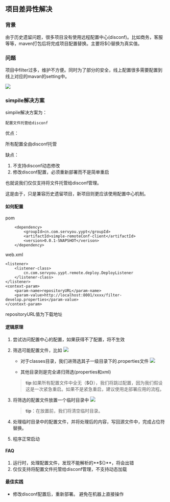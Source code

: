 ## 项目差异性解决

### 背景 ###

由于历史遗留问题，很多项目没有使用远程配置中心(disconf)。比如商务，客服等等，maven打包后将完成项目配置替换。主要将${}替换为真实值。

### 问题 ###

项目中filter过多，维护不方便。同时为了部分的安全，线上配置很多需要配置到线上对应的mavan的setting中。

![](http://10.209.130.126:8001/statics/servyou/img/1.png)

### simpile解决方案 ###

simpile解决方案为：
	
	配置文件托管给disconf

优点：

所有配置全由disconf托管

缺点：

1. 不支持disconf动态修改
2. 修改disconf配置，必须重新部署而不是简单重启

也就说我们仅仅支持将文件托管给disconf管理。

这是由于，只是兼容历史遗留项目，新项目则更应该使用配置中心机制。


#### 如何配置 ####

pom

        <dependency>
		    <groupId>cn.com.servyou.yypt</groupId>
		    <artifactId>simple-remoteConf-client</artifactId>
			<version>0.0.1-SNAPSHOT</verison>
        </dependency>


web.xml 

	<listener>
        <listener-class>
            cn.com.servyou.yypt.remote.deploy.DeployListener
        </listener-class>
    </listener>
    <context-param>
        <param-name>repositoryURL</param-name>
        <param-value>http://localhost:8001/xxxx/filter-develop.properties</param-value>
    </context-param>

repositoryURL值为下载地址


#### 逻辑原理

1. 尝试访问配置中心的配置，如果获得不了配置，将不生效
2. 筛选可能配置文件，比如
	![](http://10.209.130.126:8001/statics/servyou/img/2.png)

	- 对于classes目录，我们进筛选其子一级目录下的.properties文件
		![](http://10.209.130.126:8001/statics/servyou/img/3.png)

	- 其他目录则是完全递归筛选(properties和xml)

    > **tip**:如果所有配置文件中全无（**${}**），我们将跳过配置，因为我们假设这是一次紧急重启。如果不是紧急重启，建议使用走部署应用的流程。
		
3. 将筛选的配置文件放置一个临时目录中
	![](http://10.209.130.126:8001/statics/servyou/img/4.png)
    > **tip**：在放置前，我们将清空临时目录。

4. 处理临时目录中的配置文件，并将处理后的内容，写回源文件中，完成占位符替换。
5. 程序正常启动



#### FAQ

1. 运行时，处理配置文件，发现不能解析的**${}**，将会出错
2. 仅仅支持将配置文件托管给disconf管理，不支持动态加载

#### 最佳实践

- 修改disconf配置后，重新部署。 避免在机器上直接操作




	

